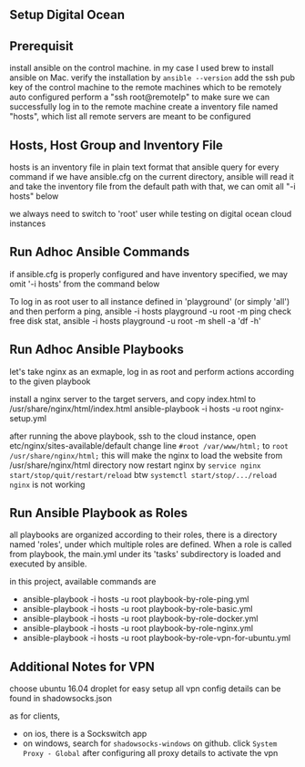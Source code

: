 
## Setup Digital Ocean


## Prerequisit

install ansible on the control machine. in my case I used brew to install ansible on Mac.
verify the installation by `ansible --version`
add the ssh pub key of the control machine to the remote machines which to be remotely auto configured
perform a "ssh root@remoteIp" to make sure we can successfully log in to the remote machine
create a inventory file named "hosts", which list all remote servers are meant to be configured


## Hosts, Host Group and Inventory File
hosts is an inventory file in plain text format that ansible query for every command
if we have ansible.cfg on the current directory, ansible will read it and take the inventory file from the default path
with that, we can omit all "-i hosts" below 

we always need to switch to 'root' user while testing on digital ocean cloud instances

## Run Adhoc Ansible Commands
if ansible.cfg is properly configured and have inventory specified, we may omit '-i hosts' from the command below

To log in as root user to all instance defined in 'playground' (or simply 'all') and then 
perform a ping,         ansible -i hosts playground -u root -m ping
check free disk stat,   ansible -i hosts playground -u root -m shell -a 'df -h'


## Run Adhoc Ansible Playbooks
let's take nginx as an exmaple, 
log in as root and perform actions according to the given playbook

install a nginx server to the target servers, and copy index.html to /usr/share/nginx/html/index.html
ansible-playbook -i hosts -u root nginx-setup.yml

after running the above playbook, ssh to the cloud instance, open etc/nginx/sites-available/default
change line `#root /var/www/html;` to `root /usr/share/nginx/html;`
this will make the nginx to load the website from /usr/share/nginx/html directory
now restart nginx by `service nginx start/stop/quit/restart/reload`
btw `systemctl start/stop/.../reload nginx` is not working


## Run Ansible Playbook as Roles

all playbooks are organized according to their roles, there is a directory named 'roles', under which multiple roles are defined.
When a role is called from playbook, the main.yml under its 'tasks' subdirectory is loaded and executed by ansible.

in this project, available commands are
* ansible-playbook -i hosts -u root playbook-by-role-ping.yml
* ansible-playbook -i hosts -u root playbook-by-role-basic.yml
* ansible-playbook -i hosts -u root playbook-by-role-docker.yml
* ansible-playbook -i hosts -u root playbook-by-role-nginx.yml
* ansible-playbook -i hosts -u root playbook-by-role-vpn-for-ubuntu.yml


## Additional Notes for VPN

choose ubuntu 16.04 droplet for easy setup
all vpn config details can be found in shadowsocks.json

as for clients, 
* on ios, there is a Sockswitch app
* on windows, search for `shadowsocks-windows` on github. click `System Proxy - Global` after configuring all proxy details to activate the vpn


